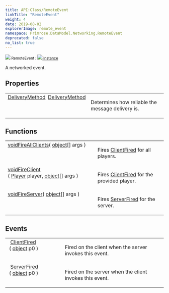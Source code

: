 ```yaml
---
title: API:Class/RemoteEvent
linkTitle: "RemoteEvent"
weight: 4
date: 2019-08-02
explorerImage: remote_event
namespace: Primrose.DataModel.Networking.RemoteEvent
deprecated: false
no_list: true
---
```

<small class="inheritance">
<span class="" href="/docs/api-reference/Class/RemoteEvent"><img src="/icons/silk/remote_event.png"/>&nbsp;RemoteEvent</span>&nbsp;:&nbsp;<a class="" href="/docs/api-reference/Class/Instance"><img src="/icons/silk/default.png"/>&nbsp;Instance</a></small>
<p class="summary">

A networked event.

</p>
 
## Properties
 
<table class="studiohide">
<tbody>
<tr class="function-row ">
<td style="vertical-align:top;white-space:normal;">
<div>
<a class="type" href="/docs/api-reference/Enum/DeliveryMethod">DeliveryMethod</a><span class="method-body" style="text-indent: -2em; padding-left: 0.5em"><a class="name" href="DeliveryMethod">DeliveryMethod</a></span></td>
<td style="vertical-align:top;white-space:normal;">
<p>
Determines how reliable the message delivery is.
</p></td>
</tr>

</tbody>
</table>
 
## Functions
 
<table class="studiohide">
<tbody>
<tr class="function-row ">
<td style="vertical-align:top;white-space:normal;">
<div>
<a class="type" href="/docs/api-reference/System/void">void</a><span class="method-body" style="text-indent: -2em;"><a class="method-name  " href="FireAllClients">FireAllClients</a></span><span style="display: inline-block">( <span class="param" style="white-space: nowrap"><span><a class="type" href="/docs/api-reference/System/object">object</a>[]</span> args</span> )</span></span></div></td>
<td style="vertical-align:top;white-space:normal;">
<p>
Fires <a href="/docs/api-reference/Class/RemoteEvent/ClientFired" >ClientFired</a> for all players.
</p></td>
</tr>

<tr class="function-row ">
<td style="vertical-align:top;white-space:normal;">
<div>
<a class="type" href="/docs/api-reference/System/void">void</a><span class="method-body" style="text-indent: -2em;"><a class="method-name  " href="FireClient">FireClient</a></span><span style="display: inline-block">( <span class="param" style="white-space: nowrap"><a class="type" href="/docs/api-reference/Class/Player">Player</a> player, <span><a class="type" href="/docs/api-reference/System/object">object</a>[]</span> args</span> )</span></span></div></td>
<td style="vertical-align:top;white-space:normal;">
<p>
Fires <a href="/docs/api-reference/Class/RemoteEvent/ClientFired" >ClientFired</a> for the provided player.
</p></td>
</tr>

<tr class="function-row ">
<td style="vertical-align:top;white-space:normal;">
<div>
<a class="type" href="/docs/api-reference/System/void">void</a><span class="method-body" style="text-indent: -2em;"><a class="method-name  " href="FireServer">FireServer</a></span><span style="display: inline-block">( <span class="param" style="white-space: nowrap"><span><a class="type" href="/docs/api-reference/System/object">object</a>[]</span> args</span> )</span></span></div></td>
<td style="vertical-align:top;white-space:normal;">
<p>
Fires <a href="/docs/api-reference/Class/RemoteEvent/ServerFired" >ServerFired</a> for the server.
</p></td>
</tr>

</tbody>
</table>
 
## Events
 
<table class="studiohide">
<tbody>
<tr class="function-row ">
<td style="vertical-align:top;white-space:normal;">
<span class="event-body" style="text-indent: -2em; padding-left: 0.5em"><a class="event-name " href="ClientFired">ClientFired</a></span><span style="display: inline-block">&nbsp;( <span class="param" style="white-space: nowrap"><a class="type" href="/docs/api-reference/System/object">object</a> p0</span> )</span></span></td>
<td style="vertical-align:top;white-space:normal;">
<p>
Fired on the client when the server invokes this event.
</p></td>
</tr>

<tr class="function-row ">
<td style="vertical-align:top;white-space:normal;">
<span class="event-body" style="text-indent: -2em; padding-left: 0.5em"><a class="event-name " href="ServerFired">ServerFired</a></span><span style="display: inline-block">&nbsp;( <span class="param" style="white-space: nowrap"><a class="type" href="/docs/api-reference/System/object">object</a> p0</span> )</span></span></td>
<td style="vertical-align:top;white-space:normal;">
<p>
Fired on the server when the client invokes this event.
</p></td>
</tr>

</tbody>
</table>
<b>
</b>
<div class="inheritors">
<ul class="root">
</ul>
</div>
